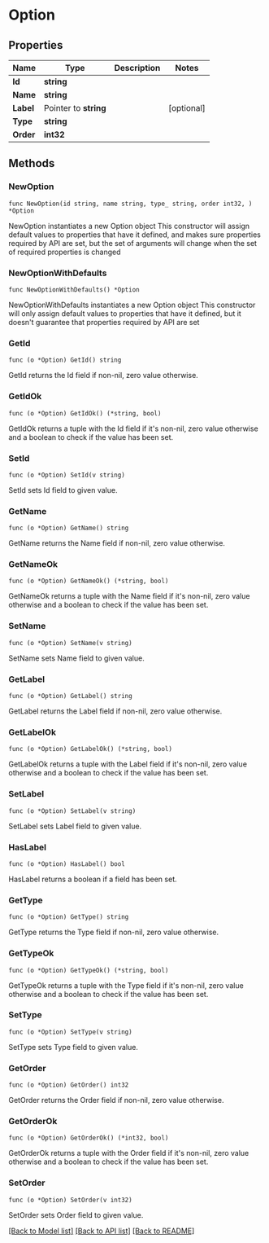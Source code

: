# Option

## Properties

Name | Type | Description | Notes
------------ | ------------- | ------------- | -------------
**Id** | **string** |  | 
**Name** | **string** |  | 
**Label** | Pointer to **string** |  | [optional] 
**Type** | **string** |  | 
**Order** | **int32** |  | 

## Methods

### NewOption

`func NewOption(id string, name string, type_ string, order int32, ) *Option`

NewOption instantiates a new Option object
This constructor will assign default values to properties that have it defined,
and makes sure properties required by API are set, but the set of arguments
will change when the set of required properties is changed

### NewOptionWithDefaults

`func NewOptionWithDefaults() *Option`

NewOptionWithDefaults instantiates a new Option object
This constructor will only assign default values to properties that have it defined,
but it doesn't guarantee that properties required by API are set

### GetId

`func (o *Option) GetId() string`

GetId returns the Id field if non-nil, zero value otherwise.

### GetIdOk

`func (o *Option) GetIdOk() (*string, bool)`

GetIdOk returns a tuple with the Id field if it's non-nil, zero value otherwise
and a boolean to check if the value has been set.

### SetId

`func (o *Option) SetId(v string)`

SetId sets Id field to given value.


### GetName

`func (o *Option) GetName() string`

GetName returns the Name field if non-nil, zero value otherwise.

### GetNameOk

`func (o *Option) GetNameOk() (*string, bool)`

GetNameOk returns a tuple with the Name field if it's non-nil, zero value otherwise
and a boolean to check if the value has been set.

### SetName

`func (o *Option) SetName(v string)`

SetName sets Name field to given value.


### GetLabel

`func (o *Option) GetLabel() string`

GetLabel returns the Label field if non-nil, zero value otherwise.

### GetLabelOk

`func (o *Option) GetLabelOk() (*string, bool)`

GetLabelOk returns a tuple with the Label field if it's non-nil, zero value otherwise
and a boolean to check if the value has been set.

### SetLabel

`func (o *Option) SetLabel(v string)`

SetLabel sets Label field to given value.

### HasLabel

`func (o *Option) HasLabel() bool`

HasLabel returns a boolean if a field has been set.

### GetType

`func (o *Option) GetType() string`

GetType returns the Type field if non-nil, zero value otherwise.

### GetTypeOk

`func (o *Option) GetTypeOk() (*string, bool)`

GetTypeOk returns a tuple with the Type field if it's non-nil, zero value otherwise
and a boolean to check if the value has been set.

### SetType

`func (o *Option) SetType(v string)`

SetType sets Type field to given value.


### GetOrder

`func (o *Option) GetOrder() int32`

GetOrder returns the Order field if non-nil, zero value otherwise.

### GetOrderOk

`func (o *Option) GetOrderOk() (*int32, bool)`

GetOrderOk returns a tuple with the Order field if it's non-nil, zero value otherwise
and a boolean to check if the value has been set.

### SetOrder

`func (o *Option) SetOrder(v int32)`

SetOrder sets Order field to given value.



[[Back to Model list]](../README.md#documentation-for-models) [[Back to API list]](../README.md#documentation-for-api-endpoints) [[Back to README]](../README.md)


